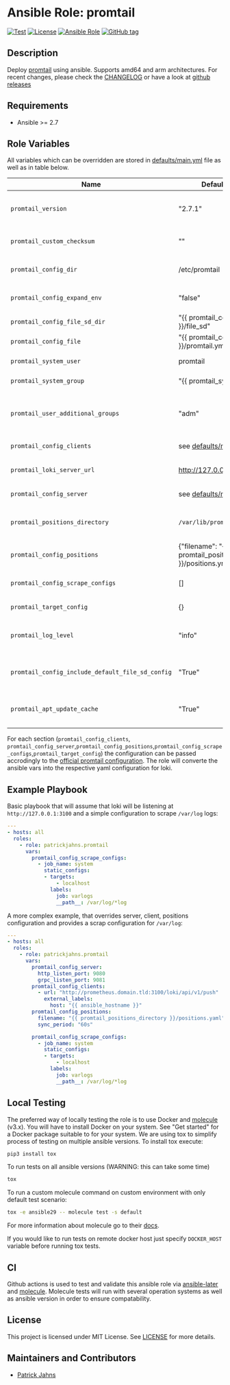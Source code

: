 # Ansible Role: promtail

[![Test](https://github.com/patrickjahns/ansible-role-promtail/workflows/Test/badge.svg)](https://github.com/patrickjahns/ansible-role-promtail/actions?query=workflow%3ATest+branch%3Amaster)
[![License](https://img.shields.io/badge/license-MIT%20License-brightgreen.svg)](https://opensource.org/licenses/MIT)
[![Ansible Role](https://img.shields.io/badge/ansible%20role-patrickjahns.promtail-blue.svg)](https://galaxy.ansible.com/patrickjahns/promtail/)
[![GitHub tag](https://img.shields.io/github/tag/patrickjahns/ansible-role-promtail.svg)](https://github.com/patrickjahns/ansible-role-promtail/tags)

## Description

Deploy [promtail](https://github.com/grafana/loki) using ansible. Supports amd64 and arm architectures.
For recent changes, please check the [CHANGELOG](/CHANGELOG.md) or have a look at [github releases](https://github.com/patrickjahns/ansible-role-promtail/releases)


## Requirements

- Ansible >= 2.7

## Role Variables

All variables which can be overridden are stored in [defaults/main.yml](defaults/main.yml) file as well as in table below.

| Name                                             | Default Value                                                    | Description                                                                                                            |
|--------------------------------------------------|------------------------------------------------------------------|------------------------------------------------------------------------------------------------------------------------|
| `promtail_version`                               | "2.7.1"                                                          | promtail package version. Also accepts *latest* as parameter.                                                          |
| `promtail_custom_checksum`                       | ""                                                               | Custom checksum for custom build promtail binaries                                                                     |
| `promtail_config_dir`                            | /etc/promtail                                                    | Directory for storing promtail configuration file                                                                      |
| `promtail_config_expand_env`                     | "false"                                                          | value of promtail [-config.expand-env](https://grafana.com/docs/loki/latest/clients/promtail/configuration/#use-environment-variables-in-the-configuration) option |
| `promtail_config_file_sd_dir`                    | "{{ promtail_config_dir }}/file_sd"                              | Default directory for `file_sd` discovery                                                                              |
| `promtail_config_file`                           | "{{ promtail_config_dir }}/promtail.yml"                         | Configuration file used by promtail                                                                                    |
| `promtail_system_user`                           | promtail                                                         | User the promtail process will run at                                                                                  |
| `promtail_system_group`                          | "{{ promtail_system_user }}"                                     | Group of the *promtail* user                                                                                           |
| `promtail_user_additional_groups`                | "adm"                                                            | Additional groups to be added to *promtail* user to give access to allow scraping of specific log files                |
| `promtail_config_clients`                        | see [defaults/main.yml](defaults/main.yml)                       | promtail [clients](https://grafana.com/docs/loki/latest/clients/promtail/configuration/#clientsg) section              |
| `promtail_loki_server_url`                       | http://127.0.0.1:3100                                            | Server url where promtail will push its result                                                                         |
| `promtail_config_server`                         | see [defaults/main.yml](defaults/main.yml)                       | promtail [server](https://grafana.com/docs/loki/latest/clients/promtail/configuration/#server) section                 |
| `promtail_positions_directory`                   | `/var/lib/promtail`                                              | Path to the directory where promtail tracks scraped log positons                                                       |
| `promtail_config_positions`                      | {"filename": "{{ promtail_positions_directory }}/positions.yml"} | promtail [positions](https://grafana.com/docs/loki/latest/clients/promtail/configuration/#positions) section           |
| `promtail_config_scrape_configs`                 | []                                                               | promtail [scrape_configs](https://grafana.com/docs/loki/latest/clients/promtail/configuration/#scrape_configs) section |
| `promtail_target_config`                         | {}                                                               | promtail [target_config](https://grafana.com/docs/loki/latest/clients/promtail/configuration/#target_config) section   |
| `promtail_log_level`                             | "info"                                                           | Loglevel of promtail (one of: `debug`,`info`,`warn`,`error` )                                                          |
| `promtail_config_include_default_file_sd_config` | "True"                                                           | When set to false, the default `file_sd` will not be provisioned                                                       |
| `promtail_apt_update_cache`                      | "True"                                                           | When set to false the role will not update the APT cache on its own                                                    |

For each section (`promtail_config_clients`, `promtail_config_server`,`promtail_config_positions`,`promtail_config_scrape_configs`,`promtail_target_config`) the configuration can be passed accrodingly to the [official promtail configuration](https://github.com/grafana/loki/blob/master/docs/clients/promtail/configuration.md).
The role will converte the ansible vars into the respective yaml configuration for loki.

## Example Playbook

Basic playbook that will assume that loki will be listening at `http://127.0.0.1:3100` and a simple configuration to scrape `/var/log` logs:

```yaml
---
- hosts: all
  roles:
    - role: patrickjahns.promtail
      vars:
        promtail_config_scrape_configs:
          - job_name: system
            static_configs:
            - targets:
                - localhost
              labels:
                job: varlogs
                __path__: /var/log/*log
```

A more complex example, that overrides server, client, positions configuration and provides a scrap configuration for `/var/log`:

```yaml
---
- hosts: all
  roles:
    - role: patrickjahns.promtail
      vars:
        promtail_config_server:
          http_listen_port: 9080
          grpc_listen_port: 9081
        promtail_config_clients:
          - url: "http://prometheus.domain.tld:3100/loki/api/v1/push"
            external_labels:
              host: "{{ ansible_hostname }}"
        promtail_config_positions:
          filename: "{{ promtail_positions_directory }}/positions.yaml"
          sync_period: "60s"

        promtail_config_scrape_configs:
          - job_name: system
            static_configs:
            - targets:
                - localhost
              labels:
                job: varlogs
                __path__: /var/log/*log
```

## Local Testing

The preferred way of locally testing the role is to use Docker and [molecule](https://github.com/metacloud/molecule) (v3.x). You will have to install Docker on your system. See "Get started" for a Docker package suitable to for your system.
We are using tox to simplify process of testing on multiple ansible versions. To install tox execute:
```sh
pip3 install tox
```
To run tests on all ansible versions (WARNING: this can take some time)
```sh
tox
```
To run a custom molecule command on custom environment with only default test scenario:
```sh
tox -e ansible29 -- molecule test -s default
```
For more information about molecule go to their [docs](http://molecule.readthedocs.io/en/latest/).

If you would like to run tests on remote docker host just specify `DOCKER_HOST` variable before running tox tests.

## CI

Github actions is used to test and validate this ansible role via [ansible-later](https://github.com/thegeeklab/ansible-later) and [molecule](https://github.com/ansible-community/molecule).
Molecule tests will run with several operation systems as well as ansible version in order to ensure compatability.

## License

This project is licensed under MIT License. See [LICENSE](/LICENSE) for more details.

## Maintainers and Contributors

- [Patrick Jahns](https://github.com/patrickjahns)
